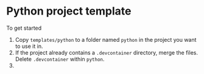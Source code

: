 # Python project template

To get started
1. Copy `templates/python` to a folder named `python` in the project you want to use it in.
2. If the project already contains a `.devcontainer` directory, merge the files. Delete `.devcontainer` within `python`.
3. 